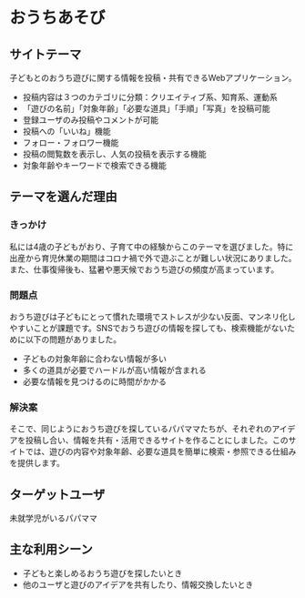 # おうちあそび

## サイトテーマ
子どもとのおうち遊びに関する情報を投稿・共有できるWebアプリケーション。

- 投稿内容は３つのカテゴリに分類：クリエイティブ系、知育系、運動系
- 「遊びの名前」「対象年齢」「必要な道具」「手順」「写真」を投稿可能
- 登録ユーザのみ投稿やコメントが可能
- 投稿への「いいね」機能
- フォロー・フォロワー機能
- 投稿の閲覧数を表示し、人気の投稿を表示する機能
- 対象年齢やキーワードで検索できる機能

## テーマを選んだ理由

### きっかけ
私には4歳の子どもがおり、子育て中の経験からこのテーマを選びました。特に出産から育児休業の期間はコロナ禍で外で遊ぶことが難しい状況にありました。また、仕事復帰後も、猛暑や悪天候でおうち遊びの頻度が高まっています。

### 問題点
おうち遊びは子どもにとって慣れた環境でストレスが少ない反面、マンネリ化しやすいことが課題です。SNSでおうち遊びの情報を探しても、検索機能がないために以下の問題がありました。
- 子どもの対象年齢に合わない情報が多い
- 多くの道具が必要でハードルが高い情報が含まれる
- 必要な情報を見つけるのに時間がかかる

### 解決案
そこで、同じようにおうち遊びを探しているパパママたちが、それぞれのアイデアを投稿し合い、情報を共有・活用できるサイトを作ることにしました。このサイトでは、遊びの内容や対象年齢、必要な道具を簡単に検索・参照できる仕組みを提供します。

## ターゲットユーザ
未就学児がいるパパママ

## 主な利用シーン
- 子どもと楽しめるおうち遊びを探したいとき
- 他のユーザと遊びのアイデアを共有したり、情報交換したいとき
